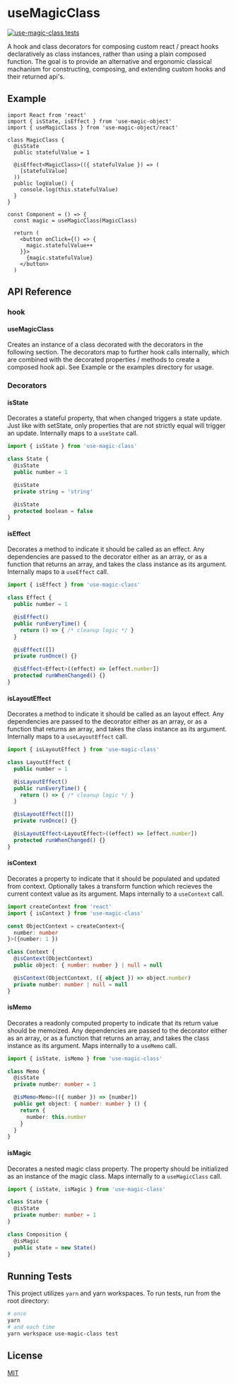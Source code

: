 # useMagicClass

[![use-magic-class tests](https://github.com/shiftyp/use-magic-class/actions/workflows/test.yml/badge.svg?branch=main)](https://github.com/shiftyp/use-magic-class/actions/workflows/test.yml)

A hook and class decorators for composing custom react / preact hooks declaratively as class instances, rather than using a plain composed function. The goal is to provide an alternative and ergonomic classical machanism for constructing, composing, and extending custom hooks and their returned api's.

## Example

```tsx
import React from 'react'
import { isState, isEffect } from 'use-magic-object'
import { useMagicClass } from 'use-magic-object/react'

class MagicClass {
  @isState
  public statefulValue = 1

  @isEffect<MagicClass>(({ statefulValue }) => ( 
    [statefulValue]
  ))
  public logValue() {
    console.log(this.statefulValue)
  }
}

const Component = () => {
  const magic = useMagicClass(MagicClass)

  return (
    <button onClick={() => {
      magic.statefulValue++
    }}>
      {magic.statefulValue}
    </button>
  )
```

## API Reference

### hook

#### **useMagicClass**

Creates an instance of a class decorated with the decorators in the following section. The decorators map to further hook calls internally, which are combined with the decorated properties / methods to create a composed hook api. See Example or the examples directory for usage.

### Decorators

#### **isState**

Decorates a stateful property, that when changed triggers a state update. Just like with setState, only properties that are not strictly equal will trigger an update. Internally maps to a `useState` call.

```typescript
import { isState } from 'use-magic-class'

class State {
  @isState
  public number = 1

  @isState
  private string = 'string'

  @isState
  protected boolean = false
}
```

#### **isEffect**

Decorates a method to indicate it should be called as an effect. Any dependencies are passed to the decorator either as an array, or as a function that returns an array, and takes the class instance as its argument. Internally maps to a `useEffect` call.

```typescript
import { isEffect } from 'use-magic-class'

class Effect {
  public number = 1

  @isEffect()
  public runEveryTime() {
    return () => { /* cleanup logic */ }
  }

  @isEffect([])
  private runOnce() {}

  @isEffect<Effect>((effect) => [effect.number])
  protected runWhenChanged() {}
}
```

#### **isLayoutEffect**

Decorates a method to indicate it should be called as an layout effect. Any dependencies are passed to the decorator either as an array, or as a function that returns an array, and takes the class instance as its argument. Internally maps to a `useLayoutEffect` call.

```typescript
import { isLayoutEffect } from 'use-magic-class'

class LayoutEffect {
  public number = 1

  @isLayoutEffect()
  public runEveryTime() {
    return () => { /* cleanup logic */ }
  }

  @isLayoutEffect([])
  private runOnce() {}

  @isLayoutEffect<LayoutEffect>((effect) => [effect.number])
  protected runWhenChanged() {}
}
```

#### **isContext**

Decorates a property to indicate that it should be populated and updated from context. Optionally takes a transform function which recieves the current context value as its argument. Maps internally to a `useContext` call.

```typescript
import createContext from 'react'
import { isContext } from 'use-magic-class'

const ObjectContext = createContext<{
  number: number
}>({number: 1 })

class Context {
  @isContext(ObjectContext)
  public object: { number: number } | null = null

  @isContext(ObjectContext, ({ object }) => object.number)
  private number: number | null = null
}
```

#### **isMemo**

Decorates a readonly computed property to indicate that its return value should be memoized. Any dependencies are passed to the decorator either as an array, or as a function that returns an array, and takes the class instance as its argument. Maps internally to a `useMemo` call.

```typescript
import { isState, isMemo } from 'use-magic-class'

class Memo {
  @isState
  private number: number = 1

  @isMemo<Memo>(({ number }) => [number])
  public get object: { number: number } () {
    return {
      number: this.number
    }
  }
}
```

#### **isMagic**

Decorates a nested magic class property. The property should be initialized as an instance of the magic class. Maps internally to a `useMagicClass` call.

```typescript
import { isState, isMagic } from 'use-magic-class'

class State {
  @isState
  private number: number = 1
}

class Composition {
  @isMagic
  public state = new State()
}
```

## Running Tests

This project utilizes `yarn` and yarn workspaces. To run tests, run from the root directory:

```bash
# once
yarn
# and each time
yarn workspace use-magic-class test
```


## License

[MIT](https://choosealicense.com/licenses/mit/)

